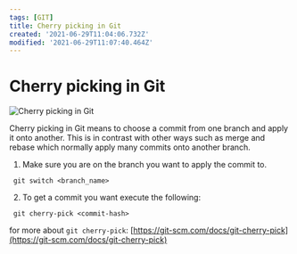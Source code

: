 ```yaml
---
tags: [GIT]
title: Cherry picking in Git
created: '2021-06-29T11:04:06.732Z'
modified: '2021-06-29T11:07:40.464Z'
---
```


# Cherry picking in Git
![Cherry picking in Git](/images/git-cherry-pick-merge-commit.png)

Cherry picking in Git means to choose a commit from one branch and apply it onto another. This is in contrast with other ways such as merge and rebase which normally apply many commits onto another branch. 

1. Make sure you are on the branch you want to apply the commit to.
```shell
 git switch <branch_name>
```

2. To get a commit you want execute the following:
```shell
 git cherry-pick <commit-hash>
```

for more about `git cherry-pick`: [https://git-scm.com/docs/git-cherry-pick](https://git-scm.com/docs/git-cherry-pick)

